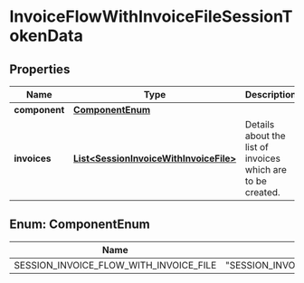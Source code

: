 

# InvoiceFlowWithInvoiceFileSessionTokenData


## Properties

| Name | Type | Description | Notes |
|------------ | ------------- | ------------- | -------------|
|**component** | [**ComponentEnum**](#ComponentEnum) |  |  |
|**invoices** | [**List&lt;SessionInvoiceWithInvoiceFile&gt;**](SessionInvoiceWithInvoiceFile.md) | Details about the list of invoices which are to be created. |  |



## Enum: ComponentEnum

| Name | Value |
|---- | -----|
| SESSION_INVOICE_FLOW_WITH_INVOICE_FILE | &quot;SESSION_INVOICE_FLOW_WITH_INVOICE_FILE&quot; |



